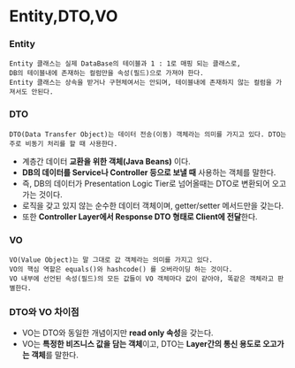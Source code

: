 # Entity,DTO,VO
### Entity
```
Entity 클래스는 실제 DataBase의 테이블과 1 : 1로 매핑 되는 클래스로,
DB의 테이블내에 존재하는 컬럼만을 속성(필드)으로 가져야 한다.
Entity 클래스는 상속을 받거나 구현체여서는 안되며, 테이블내에 존재하지 않는 컬럼을 가져서도 안된다.
```

### DTO
```
DTO(Data Transfer Object)는 데이터 전송(이동) 객체라는 의미를 가지고 있다. DTO는 주로 비동기 처리를 할 때 사용한다.
```
- 계층간 데이터 **교환을 위한 객체(Java Beans)** 이다.   
- **DB의 데이터를 Service나 Controller 등으로 보낼 때** 사용하는 객체를 말한다.   
- 즉, DB의 데이터가 Presentation Logic Tier로 넘어올때는 DTO로 변환되어 오고가는 것이다.   
- 로직을 갖고 있지 않는 순수한 데이터 객체이며, getter/setter 메서드만을 갖는다.   
- 또한 **Controller Layer에서 Response DTO 형태로 Client에 전달**한다.

### VO
```
VO(Value Object)는 말 그대로 값 객체라는 의미를 가지고 있다.
VO의 핵심 역할은 equals()와 hashcode() 를 오버라이딩 하는 것이다.
VO 내부에 선언된 속성(필드)의 모든 값들이 VO 객체마다 값이 같아야, 똑같은 객체라고 판별한다.
```

### DTO와 VO 차이점
- VO는 DTO와 동일한 개념이지만 **read only 속성**을 갖는다.   
- VO는 **특정한 비즈니스 값을 담는 객체**이고, DTO는 **Layer간의 통신 용도로 오고가는 객체**를 말한다.